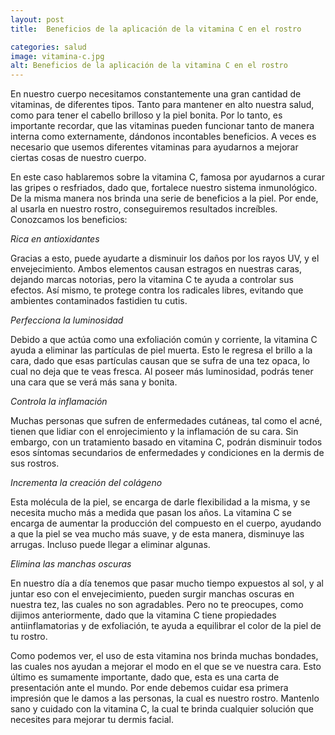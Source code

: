 ```yaml
---
layout: post
title:  Beneficios de la aplicación de la vitamina C en el rostro

categories: salud
image: vitamina-c.jpg
alt: Beneficios de la aplicación de la vitamina C en el rostro
---
```

En nuestro cuerpo necesitamos constantemente una gran cantidad de vitaminas, de diferentes tipos. Tanto para mantener en alto nuestra salud, como para tener el cabello brilloso y la piel bonita. Por lo tanto, es importante recordar, que las vitaminas pueden funcionar tanto de manera interna como externamente, dándonos incontables beneficios. A veces es necesario que usemos diferentes vitaminas para ayudarnos a mejorar ciertas cosas de nuestro cuerpo.

En este caso hablaremos sobre la vitamina C, famosa por ayudarnos a curar las gripes o resfriados, dado que, fortalece nuestro sistema inmunológico. De la misma manera nos brinda una serie de beneficios a la piel. Por ende, al usarla en nuestro rostro, conseguiremos resultados increíbles. Conozcamos los beneficios:

_Rica en antioxidantes_

Gracias a esto, puede ayudarte a disminuir los daños por los rayos UV, y el envejecimiento. Ambos elementos causan estragos en nuestras caras, dejando marcas notorias, pero la vitamina C te ayuda a controlar sus efectos. Así mismo, te protege contra los radicales libres, evitando que ambientes contaminados fastidien tu cutis.

_Perfecciona la luminosidad_

Debido a que  actúa como una exfoliación común y corriente, la vitamina C ayuda a eliminar las partículas de piel muerta. Esto le regresa el brillo a la cara, dado que esas partículas causan que se sufra de una tez opaca, lo cual no deja que te veas fresca. Al poseer más luminosidad, podrás tener una cara que se verá más sana y bonita.

_Controla la inflamación_

Muchas personas que sufren de enfermedades cutáneas, tal como el acné, tienen que lidiar con el enrojecimiento y la inflamación de su cara. Sin embargo, con un tratamiento basado en vitamina C, podrán disminuir todos esos síntomas secundarios de enfermedades y condiciones en la dermis de sus rostros.

_Incrementa la creación del colágeno_

Esta molécula de la piel, se encarga de darle flexibilidad a la misma,  y se necesita mucho más a medida que pasan los años. La vitamina C se encarga de aumentar la producción del compuesto en el cuerpo, ayudando a que la piel se vea mucho más suave, y de esta manera, disminuye las arrugas. Incluso puede llegar a eliminar algunas.

_Elimina las manchas oscuras_

En nuestro día a día tenemos que pasar mucho tiempo expuestos al sol, y al juntar eso con el envejecimiento, pueden surgir manchas oscuras en nuestra tez, las cuales no son agradables. Pero no te preocupes, como dijimos anteriormente, dado que la vitamina C tiene propiedades antiinflamatorias y de exfoliación, te ayuda a equilibrar el color de la piel de tu rostro.

Como podemos ver, el uso de esta vitamina nos brinda muchas bondades, las cuales nos ayudan a mejorar el modo en el que se ve nuestra cara. Esto último es sumamente importante, dado que, esta es una carta de presentación ante el mundo. Por ende debemos cuidar esa primera impresión que le damos a las personas, la cual es nuestro rostro. Mantenlo sano y cuidado con la vitamina C, la cual te brinda cualquier solución que necesites para mejorar tu dermis facial.
